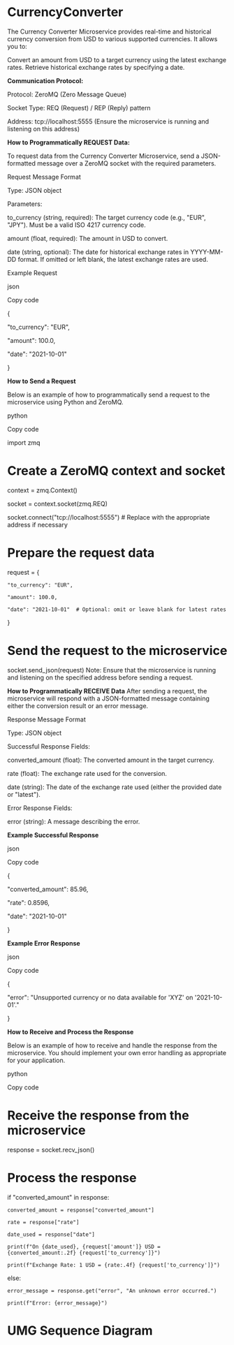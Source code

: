 # CurrencyConverter

The Currency Converter Microservice provides real-time and historical currency conversion from USD to various supported currencies. It allows you to:

Convert an amount from USD to a target currency using the latest exchange rates.
Retrieve historical exchange rates by specifying a date.

**Communication Protocol:**

  Protocol: ZeroMQ (Zero Message Queue)

  Socket Type: REQ (Request) / REP (Reply) pattern

  Address: tcp://localhost:5555 (Ensure the microservice is running and listening on this address)


**How to Programmatically REQUEST Data:**

To request data from the Currency Converter Microservice, send a JSON-formatted message over a ZeroMQ socket with the required parameters.

Request Message Format

Type: JSON object

Parameters:

to_currency (string, required): The target currency code (e.g., "EUR", "JPY"). Must be a valid ISO 4217 currency code.

amount (float, required): The amount in USD to convert.

date (string, optional): The date for historical exchange rates in YYYY-MM-DD format. If omitted or left blank, the latest exchange rates are used.

Example Request

json

Copy code

{

  "to_currency": "EUR",
  
  "amount": 100.0,
  
  "date": "2021-10-01"
  
}

**How to Send a Request**

Below is an example of how to programmatically send a request to the microservice using Python and ZeroMQ. 

python

Copy code

import zmq

# Create a ZeroMQ context and socket

context = zmq.Context()

socket = context.socket(zmq.REQ)

socket.connect("tcp://localhost:5555")  # Replace with the appropriate address if necessary

# Prepare the request data

request = {

    "to_currency": "EUR",
    
    "amount": 100.0,
    
    "date": "2021-10-01"  # Optional: omit or leave blank for latest rates
}


# Send the request to the microservice
socket.send_json(request)
Note: Ensure that the microservice is running and listening on the specified address before sending a request.

**How to Programmatically RECEIVE Data**
After sending a request, the microservice will respond with a JSON-formatted message containing either the conversion result or an error message.

Response Message Format

Type: JSON object

Successful Response Fields:

converted_amount (float): The converted amount in the target currency.

rate (float): The exchange rate used for the conversion.

date (string): The date of the exchange rate used (either the provided date or "latest").

Error Response Fields:

error (string): A message describing the error.

**Example Successful Response**

json

Copy code

{

  "converted_amount": 85.96,
  
  "rate": 0.8596,
  
  "date": "2021-10-01"
  
}

**Example Error Response**

json

Copy code

{

  "error": "Unsupported currency or no data available for 'XYZ' on '2021-10-01'."
  
}

**How to Receive and Process the Response**

Below is an example of how to receive and handle the response from the microservice. You should implement your own error handling as appropriate for your application.

python

Copy code

# Receive the response from the microservice

response = socket.recv_json()

# Process the response

if "converted_amount" in response:

    converted_amount = response["converted_amount"]
    
    rate = response["rate"]
    
    date_used = response["date"]
    
    print(f"On {date_used}, {request['amount']} USD = {converted_amount:.2f} {request['to_currency']}")
    
    print(f"Exchange Rate: 1 USD = {rate:.4f} {request['to_currency']}")
else:

    error_message = response.get("error", "An unknown error occurred.")
    
    print(f"Error: {error_message}")

# UMG Sequence Diagram


